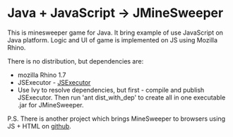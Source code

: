 Java + JavaScript -> JMineSweeper
===============================

This is minesweeper game for Java. It bring example of use JavaScript on Java platform.
Logic and UI of game is implemented on JS using Mozilla Rhino.

There is no distribution, but dependencies are:
* mozilla Rhino 1.7
* JSExecutor - [JSExecutor](https://github.com/ales-vilchytski/JSExecutor)
* Use Ivy to resolve dependencies, but first - compile and publish JSExecutor. 
Then run 'ant dist_with_dep' to create all in one executable .jar for JMineSweeper.

P.S. There is another project which brings MineSweeper to browsers using JS + HTML on 
<a href='https://github.com/ales-vilchytski/MineSweeper'>github</a>.